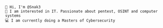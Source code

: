     👋 Hi, I'm @Snak3
    👀 I am interested in IT. Passionate about pentest, OSINT and computer systems
    💻 I am currently doing a Masters of Cybersecurity
